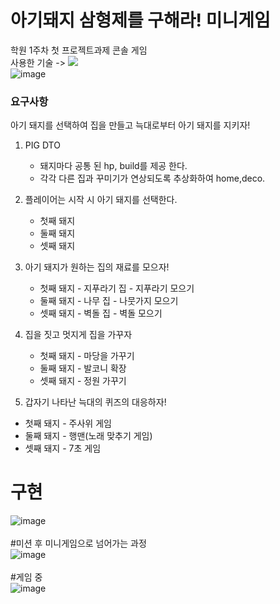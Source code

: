 # 아기돼지 삼형제를 구해라! 미니게임 
학원 1주차 첫 프로젝트과제 콘솔 게임
<br> 사용한 기술 -> <img src="https://img.shields.io/badge/Java-007396?style=flat&logo=Java&logoColor=white"/></a><br>
![image](https://user-images.githubusercontent.com/120998460/219313471-fc771397-c776-4f21-adbf-60ad90d7899b.png)

### 요구사항

아기 돼지를 선택하여 집을 만들고 늑대로부터 아기 돼지를 지키자!

1. PIG DTO
    - 돼지마다 공통 된 hp, build를 제공 한다.
    - 각각 다른 집과 꾸미기가 연상되도록 추상화하여 home,deco.

1. 플레이어는 시작 시 아기 돼지를 선택한다.
    - 첫째 돼지
    - 둘째 돼지
    - 셋째 돼지

1. 아기 돼지가 원하는 집의 재료를 모으자!
    - 첫째 돼지 - 지푸라기 집 - 지푸라기 모으기
    - 둘째 돼지 - 나무 집 - 나뭇가지 모으기
    - 셋째 돼지 - 벽돌 집 - 벽돌 모으기

1. 집을 짓고 멋지게 집을 가꾸자
    - 첫째 돼지 - 마당을 가꾸기
    - 둘째 돼지 - 발코니 확장
    - 셋째 돼지 - 정원 가꾸기

 5. 갑자기 나타난 늑대의 퀴즈의 대응하자!

- 첫째 돼지 - 주사위 게임
- 둘째 돼지 - 행맨(노래 맞추기 게임)
- 셋째 돼지 - 7초 게임


# 구현
![image](https://user-images.githubusercontent.com/120998460/230806999-1a8be74f-90e2-4361-9de7-06d8dd504b19.png)<br>
<br>
#미션 후 미니게임으로 넘어가는 과정<br>
![image](https://user-images.githubusercontent.com/120998460/230807089-3ba1bb69-a746-4201-8a4d-acfcc4095cca.png)<br>
<br>
#게임 중<br>
![image](https://user-images.githubusercontent.com/120998460/230807315-6582c65f-c8fc-4155-b864-1e7257729616.png)
